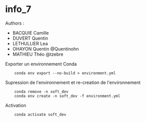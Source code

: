 # info_7
Authors :
- BACQUIE Camille 
- DUVERT Quentin
- LETHULLIER Lea
- OHAYON Quentin @Quentinohn
- MATHIEU Théo @tzebre

Exporter un environnement Conda
```
	conda env export --no-build > environment.yml
```
 	 
Supression de l'environnement et re-creation de l'environnement
```
	conda remove -n soft_dev
	conda env create -n soft_dev -f environment.yml
```
 Activation 
```
	conda activate soft_dev
```